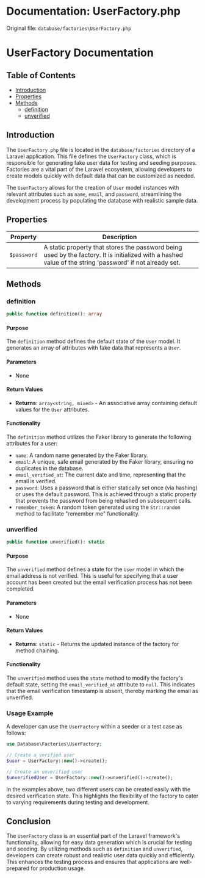 # Documentation: UserFactory.php

Original file: `database/factories\UserFactory.php`

# UserFactory Documentation

## Table of Contents
- [Introduction](#introduction)
- [Properties](#properties)
- [Methods](#methods)
  - [definition](#definition)
  - [unverified](#unverified)

## Introduction

The `UserFactory.php` file is located in the `database/factories` directory of a Laravel application. This file defines the `UserFactory` class, which is responsible for generating fake user data for testing and seeding purposes. Factories are a vital part of the Laravel ecosystem, allowing developers to create models quickly with default data that can be customized as needed.

The `UserFactory` allows for the creation of `User` model instances with relevant attributes such as `name`, `email`, and `password`, streamlining the development process by populating the database with realistic sample data.

## Properties

| Property         | Description                                               |
|------------------|-----------------------------------------------------------|
| `$password`      | A static property that stores the password being used by the factory. It is initialized with a hashed value of the string 'password' if not already set. |

## Methods

### definition

```php
public function definition(): array
```

#### Purpose
The `definition` method defines the default state of the `User` model. It generates an array of attributes with fake data that represents a `User`.

#### Parameters
- None

#### Return Values
- **Returns**: `array<string, mixed>` - An associative array containing default values for the `User` attributes.

#### Functionality
The `definition` method utilizes the Faker library to generate the following attributes for a user:

- `name`: A random name generated by the Faker library.
- `email`: A unique, safe email generated by the Faker library, ensuring no duplicates in the database.
- `email_verified_at`: The current date and time, representing that the email is verified.
- `password`: Uses a password that is either statically set once (via hashing) or uses the default password. This is achieved through a static property that prevents the password from being rehashed on subsequent calls.
- `remember_token`: A random token generated using the `Str::random` method to facilitate "remember me" functionality.

### unverified

```php
public function unverified(): static
```

#### Purpose
The `unverified` method defines a state for the `User` model in which the email address is not verified. This is useful for specifying that a user account has been created but the email verification process has not been completed.

#### Parameters
- None

#### Return Values
- **Returns**: `static` - Returns the updated instance of the factory for method chaining.

#### Functionality
The `unverified` method uses the `state` method to modify the factory's default state, setting the `email_verified_at` attribute to `null`. This indicates that the email verification timestamp is absent, thereby marking the email as unverified.

### Usage Example
A developer can use the `UserFactory` within a seeder or a test case as follows:

```php
use Database\Factories\UserFactory;

// Create a verified user
$user = UserFactory::new()->create();

// Create an unverified user
$unverifiedUser = UserFactory::new()->unverified()->create();
```

In the examples above, two different users can be created easily with the desired verification state. This highlights the flexibility of the factory to cater to varying requirements during testing and development.

## Conclusion

The `UserFactory` class is an essential part of the Laravel framework's functionality, allowing for easy data generation which is crucial for testing and seeding. By utilizing methods such as `definition` and `unverified`, developers can create robust and realistic user data quickly and efficiently. This enhances the testing process and ensures that applications are well-prepared for production usage.